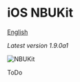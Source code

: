 iOS NBUKit
==========  
[English](https://github.com/icb-cost-01/iOS-NBUKit/blob/master/README.md)

_Latest version 1.9.0a1_

![NBUKit](https://github.com/icb-cost-01/iOS-NBUKit/wiki/images/NBUKit.png)

ToDo

